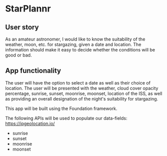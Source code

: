 # StarPlannr

## User story

As an amateur astronomer, I would like to know the suitability of the weather, moon, etc. for stargazing, 
given a date and location. The information should make it easy to decide whether the conditions
will be good or bad.

## App functionality

The user will have the option to select a date as well as their choice of location. The user
will be presented with the weather, cloud cover opacity percentage, sunrise, sunset, moonrise, moonset, 
location of the ISS, as well as providing an overall designation of the night's suitability for stargazing.


This app will be built using the Foundation framework.


The following APIs will be used to populate our data-fields:
https://ipgeolocation.io/

 * sunrise
 * sunset
 * moonrise
 * moonset



